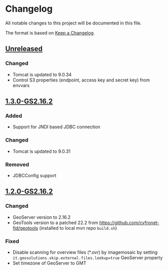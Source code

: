 # Changelog

All notable changes to this project will be documented in this file.

The format is based on [Keep a Changelog](https://keepachangelog.com/en/1.0.0/).

## [Unreleased]

### Changed

- Tomcat is updated to 9.0.34
- Control S3 properties (endpoint, access key and secret key) from envvars

## [1.3.0-GS2.16.2]

### Added

- Support for JNDI based JDBC connection

### Changed

- Tomcat is updated to 9.0.31

### Removed

- JDBCConfig support

## [1.2.0-GS2.16.2]

### Changed

- GeoServer version to 2.16.2
- GeoTools version to a patched 22.2 from https://github.com/cyfronet-fid/geotools (installed to local mvn repo `build.sh`)

### Fixed

- Disable scanning for overview files (*.ovr) by imagemosaic by setting `it.geosolutions.skip.external.files.lookup=true`
  GeoServer property
- Set timezone of GeoServer to GMT

[unreleased]: https://github.com/cyfronet-fid/docker-geoserver/compare/v1.3.0-GS2.16.2...HEAD
[1.3.0-GS2.16.2]: https://github.com/cyfronet-fid/docker-geoserver/compare/v1.2.0-GS2.16.2...v1.3.0-GS2.16.2
[1.2.0-GS2.16.2]: https://github.com/cyfronet-fid/docker-geoserver/compare/1.1.0-GS2.16.0...v1.2.0-GS2.16.2
